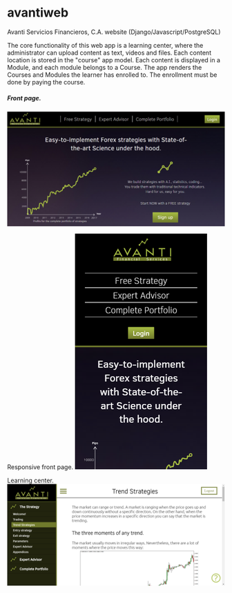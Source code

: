 # avantiweb
Avanti Servicios Financieros, C.A. website (Django/Javascript/PostgreSQL)

The core functionality of this web app is a learning center, where the administrator can upload content as text, videos and files. Each content location is stored in the "course" app model. Each content is displayed in a Module, and each module belongs to a Course. The app renders the Courses and Modules the learner has enrolled to. The enrollment must be done by paying the course.

<h5>Front page.</h5>
<img src='common/images/avantiweb01.png'/>

Responsive front page.
<img src='common/images/avantiweb_IPhone.png'/>

Learning center.
<img src='common/images/avantiweb02.png'/>

